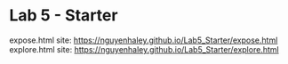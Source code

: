 # Lab 5 - Starter
expose.html site: https://nguyenhaley.github.io/Lab5_Starter/expose.html <br>
explore.html site: https://nguyenhaley.github.io/Lab5_Starter/explore.html

